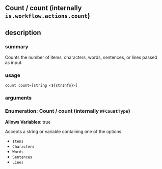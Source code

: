 
## Count / count (internally `is.workflow.actions.count`)



## description
### summary
Counts the number of items, characters, words, sentences, or lines passed as input.


### usage
`count count=[string <${strInfo}>]`

### arguments
### Enumeration: Count / count (internally `WFCountType`)
**Allows Variables**: true


Accepts a string 
or variable
containing one of the options:

- `Items`
- `Characters`
- `Words`
- `Sentences`
- `Lines`
